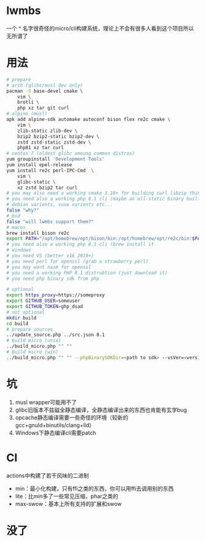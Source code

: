 # lwmbs

一个 ^ 名字很奇怪的micro/cli构建系统，理论上不会有很多人看到这个项目所以无所谓了

# 用法

```bash
# prepare
# arch (glibc/musl dev only)
pacman -S base-devel cmake \
    vim \
    brotli \
    php xz tar git curl
# alpine (musl)
apk add alpine-sdk automake autoconf bison flex re2c cmake \
    vim \
    zlib-static zlib-dev \
    bzip2 bzip2-static bzip2-dev \
    zstd zstd-static zstd-dev \
    php81 xz tar curl
# centos 7 (oldest glibc amoung common distros)
yum groupinstall 'Development Tools'
yum install epel-release
yum install re2c perl-IPC-Cmd  \
    vim \
    glibc-static \
    xz zstd bzip2 tar curl
# you may also need a working cmake 3.16+ for building curl libzip things
# you need also a working php 8.1 cli (maybe an all-static binary built in alpine?)
# debian varients, suse varients etc...
false "why?"
# bsd
false "will lwmbs support them?"
# macos
brew install bison re2c
export PATH="/opt/homebrew/opt/bison/bin:/opt/homebrew/opt/re2c/bin:$PATH"
# you need also a working php 8.1 cli (brew install it
# windows
# you need VS (better v16 2019+)
# you need perl for openssl (grab a strawberry perl)
# you may want nasm for openssl
# you need a working PHP 8.1 distrubtion (just download it)
# you need php binary sdk from php
```

```bash
# optional
export https_proxy=https://someproxy
export GITHUB_USER=someuser
export GITHUB_TOKEN=ghp_dsad
# not optional
mkdir build
cd build
# prepare sources
../update_source.php ../src.json 8.1
# build micro (unix)
../build_micro.php "" ""
# build micro (win)
../build_micro.php "" "" --phpBinarySDKDir=<path to sdk> --vsVer=<version like 17> --arch=<arch x64/arm64>
```

# 坑

1. musl wrapper可能用不了
2. glibc旧版本不兹磁全静态编译，全静态编译出来的东西也肯能有玄学bug
3. opcache静态编译需要一些奇怪的环境（较新的gcc+gnuld+binutils/clang+lld）
4. Windows下静态编译cli需要patch

# CI

actions中构建了若干风味的二进制

- min：最小化构建，只有ffi之类的东西，你可以用ffi去调用别的东西
- lite：比min多了一些常见压缩，phar之类的
- max-swow：基本上所有支持的扩展和swow

# 没了
